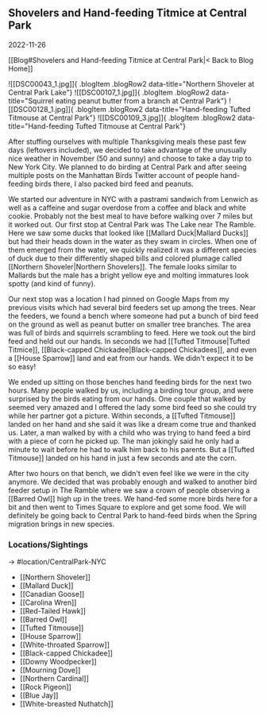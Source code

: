 
## Shovelers and Hand-feeding Titmice at Central Park
2022-11-26

[[Blog#Shovelers and Hand-feeding Titmice at Central Park|< Back to Blog Home]]

![[DSC00043_1.jpg]]{ .blogItem .blogRow2 data-title="Northern Shoveler at Central Park Lake"}
![[DSC00107_1.jpg]]{ .blogItem .blogRow2 data-title="Squirrel eating peanut butter from a branch at Central Park"}
![[DSC00128_1.jpg]]{ .blogItem .blogRow2 data-title="Hand-feeding Tufted Titmouse at Central Park"}
![[DSC00109_3.jpg]]{ .blogItem .blogRow2 data-title="Hand-feeding Tufted Titmouse at Central Park"}

After stuffing ourselves with multiple Thanksgiving meals these past few days (leftovers included), we decided to take advantage of the unusually nice weather in November (50 and sunny) and choose to take a day trip to New York City. We planned to do birding at Central Park and after seeing multiple posts on the Manhattan Birds Twitter account of people hand-feeding birds there, I also packed bird feed and peanuts.

We started our adventure in NYC with a pastrami sandwich from Lenwich as well as a caffeine and sugar overdose from a coffee and black and white cookie. Probably not the best meal to have before walking over 7 miles but it worked out.  Our first stop at Central Park was The Lake near The Ramble. Here we saw some ducks that looked like [[Mallard Duck|Mallard Ducks]] but had their heads down in the water as they swam in circles. When one of them emerged from the water, we quickly realized it was a different species of duck due to their differently shaped bills and colored plumage called [[Northern Shoveler|Northern Shovelers]]. The female looks similar to Mallards but the male has a bright yellow eye and molting immatures look spotty (and kind of funny).

Our next stop was a location I had pinned on Google Maps from my previous visits which had several bird feeders set up among the trees. Near the feeders, we found a bench where someone had put a bunch of bird feed on the ground as well as peanut butter on smaller tree branches. The area was full of birds and squirrels scrambling to feed. Here we took out the bird feed and held out our hands. In seconds we had [[Tufted Titmouse|Tufted Titmice]], [[Black-capped Chickadee|Black-capped Chickadees]], and even a [[House Sparrow]] land and eat from our hands. We didn't expect it to be so easy!

We ended up sitting on those benches hand feeding birds for the next two hours. Many people walked by us, including a birding tour group, and were surprised by the birds eating from our hands. One couple that walked by seemed very amazed and I offered the lady some bird feed so she could try while her partner got a picture. Within seconds, a [[Tufted Titmouse]] landed on her hand and she said it was like a dream come true and thanked us. Later, a man walked by with a child who was trying to hand feed a bird with a piece of corn he picked up. The man jokingly said he only had a minute to wait before he had to walk him back to his parents. But a [[Tufted Titmouse]] landed on his hand in just a few seconds and ate the corn.

After two hours on that bench, we didn't even feel like we were in the city anymore. We decided that was probably enough and walked to another bird feeder setup in The Ramble where we saw a crown of people observing a [[Barred Owl]] high up in the trees. We hand-fed some more birds here for a bit and then went to Times Square to explore and get some food. We will definitely be going back to Central Park to hand-feed birds when the Spring migration brings in new species.


### Locations/Sightings

-> #location/CentralPark-NYC 

- [[Northern Shoveler]]
- [[Mallard Duck]]
- [[Canadian Goose]]
- [[Carolina Wren]]
- [[Red-Tailed Hawk]]
- [[Barred Owl]]
- [[Tufted Titmouse]]
- [[House Sparrow]]
- [[White-throated Sparrow]]
- [[Black-capped Chickadee]]
- [[Downy Woodpecker]]
- [[Mourning Dove]]
- [[Northern Cardinal]]
- [[Rock Pigeon]]
- [[Blue Jay]]
- [[White-breasted Nuthatch]]
